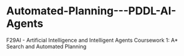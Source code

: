 # Automated-Planning---PDDL-AI-Agents
F29AI - Artificial Intelligence and Intelligent Agents Coursework 1: A* Search and Automated Planning
